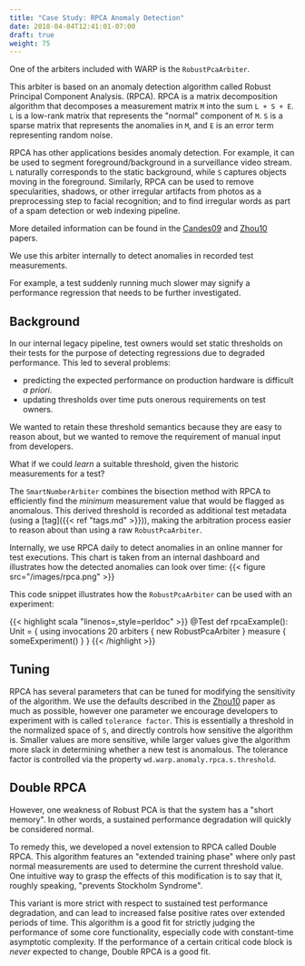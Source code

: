 ```yaml
---
title: "Case Study: RPCA Anomaly Detection"
date: 2018-04-04T12:41:01-07:00
draft: true
weight: 75
---
```


One of the arbiters included with WARP is the `RobustPcaArbiter`.

This arbiter is based on an anomaly detection algorithm called Robust Principal Component Analysis.
(RPCA). RPCA is a matrix decomposition algorithm that decomposes a measurement matrix `M` into the sum
`L + S + E`. `L` is a low-rank matrix that represents the "normal" component of `M`. `S` is a sparse matrix that
represents the anomalies in `M`, and `E` is an error term representing random noise.

RPCA has other applications besides anomaly detection. For example, it can be used
to segment foreground/background in a surveillance video stream. `L` naturally corresponds to the static background,
while `S` captures objects moving in the foreground. Similarly, RPCA can be used to remove specularities, shadows, 
or other irregular artifacts
from photos as a preprocessing step to facial recognition; and to find irregular words as part of a spam detection 
or web indexing pipeline.

More detailed information can be found in the [Candes09](https://arxiv.org/abs/0912.3599) and [Zhou10](https://arxiv.org/abs/1001.2363) papers.

We use this arbiter internally to detect anomalies in recorded test measurements.

For example, a test suddenly running much slower may signify a performance regression that needs to be
further investigated.

## Background

In our internal legacy pipeline, test owners would set static thresholds on their tests
for the purpose of detecting regressions due to degraded performance.
This led to several problems:

  - predicting the expected performance on production hardware is difficult _a priori_.
  - updating thresholds over time puts onerous requirements on test owners.

We wanted to retain these threshold semantics because they are easy to reason about, 
but we wanted to remove the requirement of manual input from developers. 

What if we could _learn_ a suitable threshold, given the historic measurements for a test?

The `SmartNumberArbiter` combines the bisection method with RPCA to efficiently find the _minimum_ measurement
value that would be flagged as anomalous. This derived threshold is recorded as additional test metadata 
(using a [tag]({{< ref "tags.md" >}})),
making the arbitration process easier to reason about than using a raw `RobustPcaArbiter`.

Internally, we use RPCA daily to detect anomalies in an online manner for test executions.
This chart is taken from an internal dashboard and illustrates how the detected anomalies can look over time:
{{< figure src="/images/rpca.png" >}}


This code snippet illustrates how the `RobustPcaArbiter` can be used with an experiment:

{{< highlight scala "linenos=,style=perldoc" >}}
@Test
def rpcaExample(): Unit = {
  using invocations 20 arbiters { 
    new RobustPcaArbiter 
  } measure { 
    someExperiment()
  }
}
{{< /highlight >}}

## Tuning

RPCA has several parameters that can be tuned for modifying the sensitivity of the algorithm.
We use the defaults described in the [Zhou10](https://arxiv.org/abs/1001.2363) paper as much as possible,
however one parameter we encourage developers to experiment with is called `tolerance factor`. This
is essentially a threshold in the normalized space of `S`, and directly controls how sensitive the algorithm
is. Smaller values are more sensitive, while larger values give the algorithm more slack in determining 
whether a new test is anomalous. The tolerance factor is controlled via the property `wd.warp.anomaly.rpca.s.threshold`.

## Double RPCA

However, one weakness of Robust PCA is that the system has a "short memory". In other words,
a sustained performance degradation will quickly be considered normal.

To remedy this, we developed a novel extension to RPCA called Double RPCA. This algorithm
features an "extended training phase" where only past normal measurements are used to determine
the current threshold value. One intuitive way to grasp the effects of this modification is to say 
that it, roughly speaking, "prevents Stockholm Syndrome".

This variant is more strict with respect to sustained test performance degradation,
and can lead to increased false positive rates over extended periods of time. This algorithm is a good fit
for strictly judging the performance of some core functionality, especially code with constant-time 
asymptotic complexity. If the performance of a certain critical code block is _never_ expected to change,
Double RPCA is a good fit.

